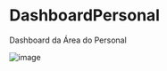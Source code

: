 # DashboardPersonal
Dashboard da Área do Personal

![image](https://github.com/TaurusGym/DashboardPersonal/assets/170985751/e64372d6-88ca-4f11-b2e1-b40d7078cec2)

